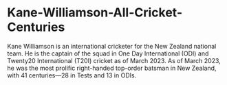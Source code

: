 # Kane-Williamson-All-Cricket-Centuries
Kane Williamson is an international cricketer for the New Zealand national team. He is the captain of the squad in One Day International (ODI) and Twenty20 International (T20I) cricket as of March 2023. As of March 2023, he was the most prolific right-handed top-order batsman in New Zealand, with 41 centuries—28 in Tests and 13 in ODIs.
